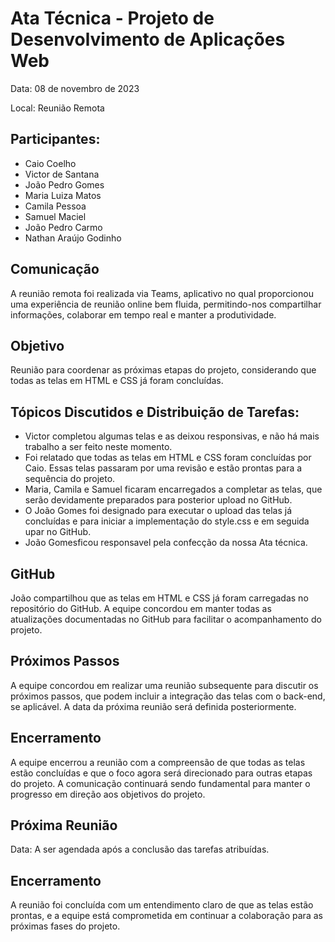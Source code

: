 # Ata Técnica - Projeto de Desenvolvimento de Aplicações Web 
Data: 08 de novembro de 2023 

Local: Reunião Remota  

## Participantes: 

* Caio Coelho 
* Victor de Santana 
* João Pedro Gomes 
* Maria Luiza Matos 
* Camila Pessoa 
* Samuel Maciel 
* João Pedro Carmo 
* Nathan Araújo Godinho 

## Comunicação

A reunião remota foi realizada via Teams, aplicativo no qual proporcionou uma experiência de reunião online bem fluida, permitindo-nos compartilhar informações, colaborar em tempo real e manter a produtividade. 

## Objetivo

Reunião para coordenar as próximas etapas do projeto, considerando que todas as telas em HTML e CSS já foram concluídas. 

## Tópicos Discutidos e Distribuição de Tarefas:

* Victor completou algumas telas e as deixou responsivas, e não há mais trabalho a ser feito neste momento. 
* Foi relatado que todas as telas em HTML e CSS foram concluídas por Caio. Essas telas passaram por uma revisão e estão prontas para a sequência do projeto. 
* Maria, Camila e Samuel ficaram encarregados a completar as telas, que serão devidamente preparados para posterior upload no GitHub. 
* O João Gomes foi designado para executar o upload das telas já concluídas e para iniciar a implementação do style.css e em seguida upar no GitHub. 
* João Gomesficou responsavel pela confecção da nossa Ata técnica. 

## GitHub 

João compartilhou que as telas em HTML e CSS já foram carregadas no repositório do GitHub. A equipe concordou em manter todas as atualizações documentadas no GitHub para facilitar o acompanhamento do projeto. 

## Próximos Passos 

A equipe concordou em realizar uma reunião subsequente para discutir os próximos passos, que podem incluir a integração das telas com o back-end, se aplicável. A data da próxima reunião será definida posteriormente. 

## Encerramento 

A equipe encerrou a reunião com a compreensão de que todas as telas estão concluídas e que o foco agora será direcionado para outras etapas do projeto. A comunicação continuará sendo fundamental para manter o progresso em direção aos objetivos do projeto.

## Próxima Reunião 

Data: A ser agendada após a conclusão das tarefas atribuídas. 

## Encerramento

A reunião foi concluída com um entendimento claro de que as telas estão prontas, e a equipe está comprometida em continuar a colaboração para as próximas fases do projeto. 
